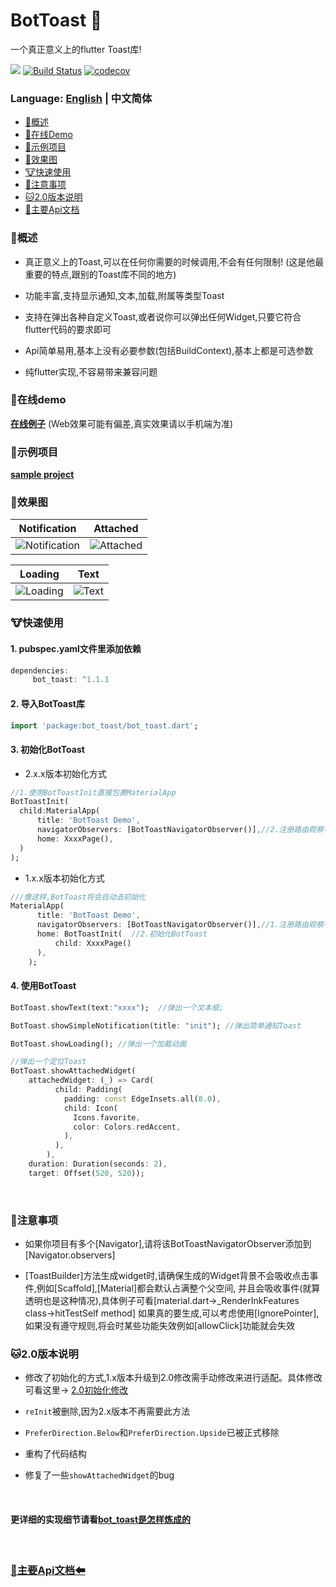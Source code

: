 BotToast 🤖
========= 
一个真正意义上的flutter Toast库!

[![](https://img.shields.io/pub/v/bot_toast.svg?label=bot_toast&logo=https%3A%2F%2Fpub.flutter-io.cn%2Fpackages%2Fbot_toast)](https://pub.flutter-io.cn/packages/bot_toast)
[![Build Status](https://travis-ci.com/MMMzq/bot_toast.svg?branch=master)](https://travis-ci.com/MMMzq/bot_toast)
[![codecov](https://codecov.io/gh/MMMzq/bot_toast/branch/master/graph/badge.svg)](https://codecov.io/gh/MMMzq/bot_toast)

### Language: [English](https://github.com/MMMzq/bot_toast) | 中文简体

* [🐲概述](#概述)
* [🐼在线Demo](#在线demo)
* [🐳示例项目](#示例项目)
* [🐺效果图](#效果图)
* [🐮快速使用](#快速使用) 
* [🐨注意事项](#注意事项) 
* [🐱2.0版本说明](#2.0版本说明) 
* [📃主要Api文档](#主要Api文档⬅) 

###  🐲概述

- 真正意义上的Toast,可以在任何你需要的时候调用,不会有任何限制! (这是他最重要的特点,跟别的Toast库不同的地方)

- 功能丰富,支持显示通知,文本,加载,附属等类型Toast

- 支持在弹出各种自定义Toast,或者说你可以弹出任何Widget,只要它符合flutter代码的要求即可

- Api简单易用,基本上没有必要参数(包括BuildContext),基本上都是可选参数

- 纯flutter实现,不容易带来兼容问题

### 🐼在线demo

**[在线例子](https://mmmzq.github.io/bot_toast/#/)** (Web效果可能有偏差,真实效果请以手机端为准)

### 🐳示例项目
**[sample project](https://github.com/MMMzq/bot_toast/tree/master/example)**

### 🐺效果图

Notification|Attached
--------|-------
![Notification](https://github.com/MMMzq/bot_toast/raw/master/doc/gif/notification.gif)|![Attached](https://github.com/MMMzq/bot_toast/raw/master/doc/gif/attached.gif)

Loading|Text 
--------|-------
![Loading](https://github.com/MMMzq/bot_toast/raw/master/doc/gif/loading.gif)|![Text](https://github.com/MMMzq/bot_toast/raw/master/doc/gif/text.gif)

### 🐮快速使用

#### 1. pubspec.yaml文件里添加依赖
``` dart
dependencies:
     bot_toast: ^1.1.1
```

#### 2. 导入BotToast库
``` dart
import 'package:bot_toast/bot_toast.dart';
```

#### 3. 初始化BotToast

- 2.x.x版本初始化方式
``` dart
//1.使用BotToastInit直接包裹MaterialApp
BotToastInit(
  child:MaterialApp(
      title: 'BotToast Demo',
      navigatorObservers: [BotToastNavigatorObserver()],//2.注册路由观察者
      home: XxxxPage(),
  )
);

```
- 1.x.x版本初始化方式
``` dart
///像这样,BotToast将会自动去初始化
MaterialApp(
      title: 'BotToast Demo',
      navigatorObservers: [BotToastNavigatorObserver()],//1.注册路由观察者
      home: BotToastInit(  //2.初始化BotToast
          child: XxxxPage()
      ),
    );
```

#### 4. 使用BotToast
``` dart
BotToast.showText(text:"xxxx");  //弹出一个文本框;
```

```dart
BotToast.showSimpleNotification(title: "init"); //弹出简单通知Toast
```

```dart
BotToast.showLoading(); //弹出一个加载动画
```

```dart
//弹出一个定位Toast
BotToast.showAttachedWidget(
    attachedWidget: (_) => Card(
          child: Padding(
            padding: const EdgeInsets.all(8.0),
            child: Icon(
              Icons.favorite,
              color: Colors.redAccent,
            ),
          ),
        ),
    duration: Duration(seconds: 2),
    target: Offset(520, 520));
```

<br>


### 🐨注意事项

- 如果你项目有多个[Navigator],请将该BotToastNavigatorObserver添加到[Navigator.observers]

- [ToastBuilder]方法生成widget时,请确保生成的Widget背景不会吸收点击事件,例如[Scaffold],[Material]都会默认占满整个父空间,
并且会吸收事件(就算透明也是这种情况),具体例子可看[material.dart->_RenderInkFeatures class->hitTestSelf method] 如果真的要生成,可以考虑使用[IgnorePointer],如果没有遵守规则,将会时某些功能失效例如[allowClick]功能就会失效


### 🐱2.0版本说明

- 修改了初始化的方式,1.x版本升级到2.0修改需手动修改来进行适配。具体修改可看这里-> [2.0初始化修改](#3._初始化BotToast)

- `reInit`被删除,因为2.x版本不再需要此方法

- `PreferDirection.Below`和`PreferDirection.Upside`已被正式移除

- 重构了代码结构

- 修复了一些`showAttachedWidget`的bug

<br>

#### 更详细的实现细节请看[bot_toast是怎样炼成的](https://juejin.im/post/5d2b0261f265da1bb003edc6)

<br>

###  [📃主要Api文档⬅](https://github.com/MMMzq/bot_toast/blob/master/API.md)



